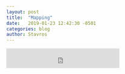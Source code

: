 ```yaml
---
layout: post
title:  "Mapping"
date:   2019-01-23 12:42:30 -0501
categories: blog
author: Stavros
---
```


<iframe frameborder="no" border="0" marginwidth="0" marginheight="0" width=298 height=52 src="http://music.163.com/outchain/player?type=2&id=29750802&auto=0&height=32"></iframe>

